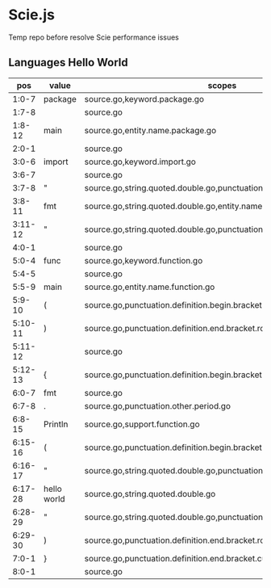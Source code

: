 # Scie.js

Temp repo before resolve Scie performance issues

## Languages Hello World

| pos   | value   | scopes   |
|-------|---------|----------|
| 1:0-7 | package | source.go,keyword.package.go |
| 1:7-8 |   | source.go |
| 1:8-12 | main | source.go,entity.name.package.go |
| 2:0-1 |  | source.go |
| 3:0-6 | import | source.go,keyword.import.go |
| 3:6-7 |   | source.go |
| 3:7-8 | " | source.go,string.quoted.double.go,punctuation.definition.string.begin.go |
| 3:8-11 | fmt | source.go,string.quoted.double.go,entity.name.import.go |
| 3:11-12 | " | source.go,string.quoted.double.go,punctuation.definition.string.end.go |
| 4:0-1 |  | source.go |
| 5:0-4 | func | source.go,keyword.function.go |
| 5:4-5 |   | source.go |
| 5:5-9 | main | source.go,entity.name.function.go |
| 5:9-10 | ( | source.go,punctuation.definition.begin.bracket.round.go |
| 5:10-11 | ) | source.go,punctuation.definition.end.bracket.round.go |
| 5:11-12 |   | source.go |
| 5:12-13 | { | source.go,punctuation.definition.begin.bracket.curly.go |
| 6:0-7 |     fmt | source.go |
| 6:7-8 | . | source.go,punctuation.other.period.go |
| 6:8-15 | Println | source.go,support.function.go |
| 6:15-16 | ( | source.go,punctuation.definition.begin.bracket.round.go |
| 6:16-17 | " | source.go,string.quoted.double.go,punctuation.definition.string.begin.go |
| 6:17-28 | hello world | source.go,string.quoted.double.go |
| 6:28-29 | " | source.go,string.quoted.double.go,punctuation.definition.string.end.go |
| 6:29-30 | ) | source.go,punctuation.definition.end.bracket.round.go |
| 7:0-1 | } | source.go,punctuation.definition.end.bracket.curly.go |
| 8:0-1 |  | source.go |
